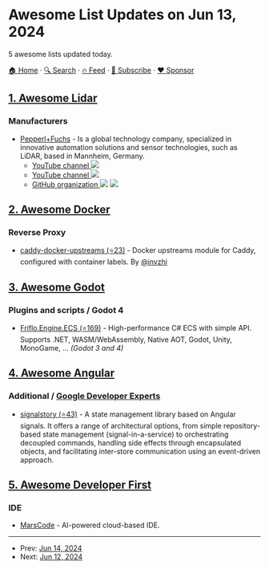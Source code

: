 # Awesome List Updates on Jun 13, 2024

5 awesome lists updated today.

[🏠 Home](/README.md) · [🔍 Search](https://www.trackawesomelist.com/search/) · [🔥 Feed](https://www.trackawesomelist.com/rss.xml) · [📮 Subscribe](https://trackawesomelist.us17.list-manage.com/subscribe?u=d2f0117aa829c83a63ec63c2f&id=36a103854c) · [❤️  Sponsor](https://github.com/sponsors/theowenyoung)



## [1. Awesome Lidar](/content/szenergy/awesome-lidar/README.md)

### Manufacturers

*   [Pepperl+Fuchs](https://www.pepperl-fuchs.com/) - Is a global technology company, specialized in innovative automation solutions and sensor technologies, such as LiDAR, based in Mannheim, Germany.
    *   [YouTube channel ![](https://img.shields.io/badge/youtube-red?style=flat-square\&logo=youtube)](https://www.youtube.com/c/pepperl-fuchs)
    *   [YouTube channel ![](https://img.shields.io/badge/youtube-red?style=flat-square\&logo=youtube)](https://www.youtube.com/user/PepperlFuchsUSA)
    *   [GitHub organization ![](https://img.shields.io/badge/github-black?style=flat-square\&logo=github)](https://github.com/PepperlFuchs) ![](https://img.shields.io/badge/ROS-2-34aec5?style=flat-square\&logo=ros)

## [2. Awesome Docker](/content/veggiemonk/awesome-docker/README.md)

### Reverse Proxy

*   [caddy-docker-upstreams (⭐23)](https://github.com/invzhi/caddy-docker-upstreams) - Docker upstreams module for Caddy, configured with container labels. By [@invzhi](https://github.com/invzhi)

## [3. Awesome Godot](/content/godotengine/awesome-godot/README.md)

### Plugins and scripts / Godot 4

*   [Friflo.Engine.ECS (⭐169)](https://github.com/friflo/Friflo.Json.Fliox/blob/main/Engine/README.md) - High-performance C# ECS with simple API. Supports .NET, WASM/WebAssembly, Native AOT, Godot, Unity, MonoGame, ... *(Godot 3 and 4)*

## [4. Awesome Angular](/content/PatrickJS/awesome-angular/README.md)

### Additional / [Google Developer Experts](https://developers.google.com/experts/all/technology/web-technologies)

*   [signalstory (⭐43)](https://github.com/zuriscript/signalstory) - A state management library based on Angular signals. It offers a range of architectural options, from simple repository-based state management (signal-in-a-service) to orchestrating decoupled commands, handling side effects through encapsulated objects, and facilitating inter-store communication using an event-driven approach.

## [5. Awesome Developer First](/content/agamm/awesome-developer-first/README.md)

### IDE

*   [MarsCode](https://www.marscode.com/?utm_source=github\&utm_medium=rm) - AI-powered cloud-based IDE.

---

- Prev: [Jun 14, 2024](/content/2024/06/14/README.md)
- Next: [Jun 12, 2024](/content/2024/06/12/README.md)